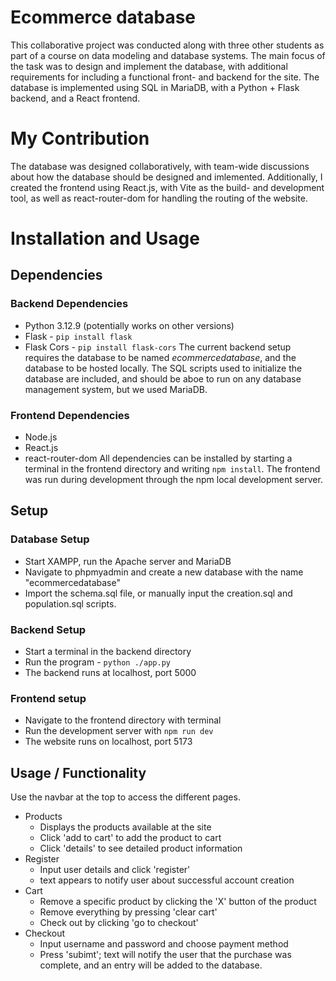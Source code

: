 # Ecommerce database
This collaborative project was conducted along with three other students as part of a course on data modeling and database systems. The main focus of the task was to design and implement the database, with additional requirements for including a functional front- and backend for the site. The database is implemented using SQL in MariaDB, with a Python + Flask backend, and a React frontend.

# My Contribution
The database was designed collaboratively, with team-wide discussions about how the database should be designed and imlemented. Additionally, I created the frontend using React.js, with Vite as the build- and development tool, as well as react-router-dom for handling the routing of the website.

# Installation and Usage
## Dependencies
### Backend Dependencies
  - Python 3.12.9 (potentially works on other versions)
  - Flask - `pip install flask`
  - Flask Cors - `pip install flask-cors`
The current backend setup requires the database to be named *ecommercedatabase*, and the database to be hosted locally. The SQL scripts used to initialize the database are included, and should be aboe to run on any database management system, but we used MariaDB.
### Frontend Dependencies  
  - Node.js
  - React.js
  - react-router-dom
All dependencies can be installed by starting a terminal in the frontend directory and writing `npm install`.
The frontend was run during development through the npm local development server.

## Setup
### Database Setup
- Start XAMPP, run the Apache server and MariaDB
- Navigate to phpmyadmin and create a new database with the name "ecommercedatabase"
- Import the schema.sql file, or manually input the creation.sql and population.sql scripts.
### Backend Setup
- Start a terminal in the backend directory
- Run the program - `python ./app.py`
- The backend runs at localhost, port 5000
### Frontend setup
- Navigate to the frontend directory with terminal
- Run the development server with `npm run dev`
- The website runs on localhost, port 5173

## Usage / Functionality
Use the navbar at the top to access the different pages.
  - Products
      - Displays the products available at the site
      - Click 'add to cart' to add the product to cart
      - Click 'details' to see detailed product information
  - Register
      - Input user details and click 'register'
      - text appears to notify user about successful account creation
   - Cart
       - Remove a specific product by clicking the 'X' button of the product
       - Remove everything by pressing 'clear cart'
       - Check out by clicking 'go to checkout'
  - Checkout
      - Input username and password and choose payment method
      - Press 'subimt'; text will notify the user that the purchase was complete, and an entry will be added         to the database.   
